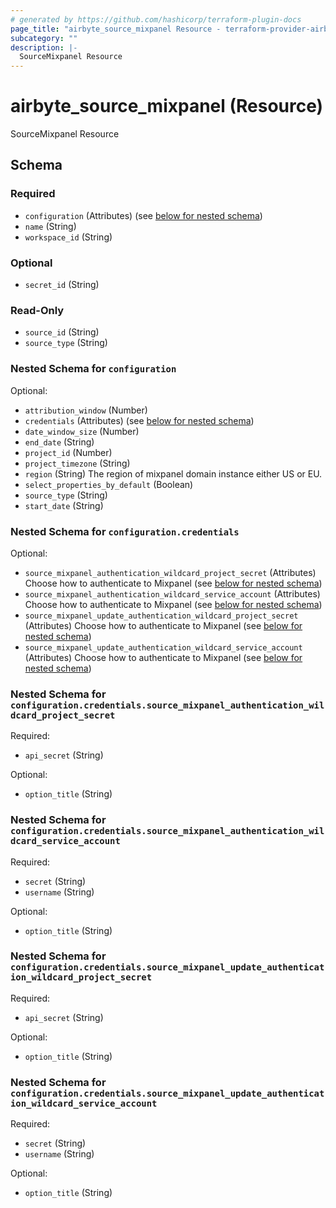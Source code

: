 ```yaml
---
# generated by https://github.com/hashicorp/terraform-plugin-docs
page_title: "airbyte_source_mixpanel Resource - terraform-provider-airbyte"
subcategory: ""
description: |-
  SourceMixpanel Resource
---
```


# airbyte_source_mixpanel (Resource)

SourceMixpanel Resource



<!-- schema generated by tfplugindocs -->
## Schema

### Required

- `configuration` (Attributes) (see [below for nested schema](#nestedatt--configuration))
- `name` (String)
- `workspace_id` (String)

### Optional

- `secret_id` (String)

### Read-Only

- `source_id` (String)
- `source_type` (String)

<a id="nestedatt--configuration"></a>
### Nested Schema for `configuration`

Optional:

- `attribution_window` (Number)
- `credentials` (Attributes) (see [below for nested schema](#nestedatt--configuration--credentials))
- `date_window_size` (Number)
- `end_date` (String)
- `project_id` (Number)
- `project_timezone` (String)
- `region` (String) The region of mixpanel domain instance either US or EU.
- `select_properties_by_default` (Boolean)
- `source_type` (String)
- `start_date` (String)

<a id="nestedatt--configuration--credentials"></a>
### Nested Schema for `configuration.credentials`

Optional:

- `source_mixpanel_authentication_wildcard_project_secret` (Attributes) Choose how to authenticate to Mixpanel (see [below for nested schema](#nestedatt--configuration--credentials--source_mixpanel_authentication_wildcard_project_secret))
- `source_mixpanel_authentication_wildcard_service_account` (Attributes) Choose how to authenticate to Mixpanel (see [below for nested schema](#nestedatt--configuration--credentials--source_mixpanel_authentication_wildcard_service_account))
- `source_mixpanel_update_authentication_wildcard_project_secret` (Attributes) Choose how to authenticate to Mixpanel (see [below for nested schema](#nestedatt--configuration--credentials--source_mixpanel_update_authentication_wildcard_project_secret))
- `source_mixpanel_update_authentication_wildcard_service_account` (Attributes) Choose how to authenticate to Mixpanel (see [below for nested schema](#nestedatt--configuration--credentials--source_mixpanel_update_authentication_wildcard_service_account))

<a id="nestedatt--configuration--credentials--source_mixpanel_authentication_wildcard_project_secret"></a>
### Nested Schema for `configuration.credentials.source_mixpanel_authentication_wildcard_project_secret`

Required:

- `api_secret` (String)

Optional:

- `option_title` (String)


<a id="nestedatt--configuration--credentials--source_mixpanel_authentication_wildcard_service_account"></a>
### Nested Schema for `configuration.credentials.source_mixpanel_authentication_wildcard_service_account`

Required:

- `secret` (String)
- `username` (String)

Optional:

- `option_title` (String)


<a id="nestedatt--configuration--credentials--source_mixpanel_update_authentication_wildcard_project_secret"></a>
### Nested Schema for `configuration.credentials.source_mixpanel_update_authentication_wildcard_project_secret`

Required:

- `api_secret` (String)

Optional:

- `option_title` (String)


<a id="nestedatt--configuration--credentials--source_mixpanel_update_authentication_wildcard_service_account"></a>
### Nested Schema for `configuration.credentials.source_mixpanel_update_authentication_wildcard_service_account`

Required:

- `secret` (String)
- `username` (String)

Optional:

- `option_title` (String)


